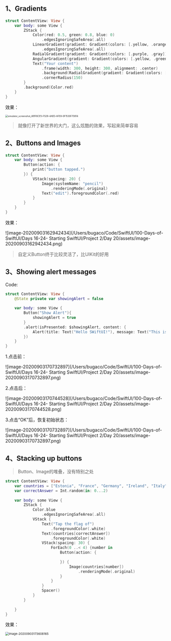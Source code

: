 ## 1、Gradients

```swift
struct ContentView: View {
    var body: some View {
        ZStack {
            Color(red: 0.5, green: 0.8, blue: 0)
                .edgesIgnoringSafeArea(.all)
            LinearGradient(gradient: Gradient(colors: [.yellow, .orange, .red, .blue]), startPoint: .topLeading, endPoint: .bottomTrailing)
                .edgesIgnoringSafeArea(.all)
            RadialGradient(gradient: Gradient(colors: [.purple, .gray]), center: /*@START_MENU_TOKEN@*/.center/*@END_MENU_TOKEN@*/, startRadius: 20, endRadius: 500)
            AngularGradient(gradient: Gradient(colors: [.yellow, .green, .orange, .red, .blue ]), center: .center)
            Text("Your content")
                .frame(width: 300, height: 300, alignment: .center)
                .background(RadialGradient(gradient: Gradient(colors: [.purple, .secondary]), center: .center, startRadius: 20, endRadius: 150))
                .cornerRadius(150)
        }
        .background(Color.red)
    }
}
```

效果：

<img src="/Users/bugaco/Code/SwiftUI/100-Days-of-SwiftUI/Days 16-24- Starting SwiftUI/Project 2/Day 20/assets/simulator_screenshot_481F6CE5-F529-4AED-AFE8-0F1530F70814.png" alt="simulator_screenshot_481F6CE5-F529-4AED-AFE8-0F1530F70814" style="zoom:50%;" />

> 就像打开了新世界的大门，这么炫酷的效果，写起来简单容易

## 2、Buttons and Images

```swift
struct ContentView: View {
    var body: some View {
        Button(action: {
            print("button tapped.")
        }) {
            VStack(spacing: 20) {
                Image(systemName: "pencil")
                    .renderingMode(.original)
                Text("edit").foregroundColor(.red)
            }
        }
    }
}
```

效果：

![image-20200903162942434](/Users/bugaco/Code/SwiftUI/100-Days-of-SwiftUI/Days 16-24- Starting SwiftUI/Project 2/Day 20/assets/image-20200903162942434.png)

> 自定义Button终于比较灵活了，比UIKit的好用

## 3、Showing alert messages

Code:

```swift
struct ContentView: View {
    @State private var showingAlert = false
    
    var body: some View {
        Button("Show Alert"){
            showingAlert = true
        }
        .alert(isPresented: $showingAlert, content: {
            Alert(title: Text("Hello SWiftUI!"), message: Text("This is some detail message"), dismissButton: .default(Text("OK")))
        })
    }
}
```

1.点击前：

![image-20200903170732897](/Users/bugaco/Code/SwiftUI/100-Days-of-SwiftUI/Days 16-24- Starting SwiftUI/Project 2/Day 20/assets/image-20200903170732897.png)

2.点击后：

![image-20200903170744528](/Users/bugaco/Code/SwiftUI/100-Days-of-SwiftUI/Days 16-24- Starting SwiftUI/Project 2/Day 20/assets/image-20200903170744528.png)

3.点击“OK”后，恢复初始状态：

![image-20200903170732897](/Users/bugaco/Code/SwiftUI/100-Days-of-SwiftUI/Days 16-24- Starting SwiftUI/Project 2/Day 20/assets/image-20200903170732897.png)

## 4、Stacking up buttons

> Button、Image的堆叠，没有特别之处

```swift
struct ContentView: View {
    var countries = ["Estonia", "France", "Germany", "Ireland", "Italy", "Nigeria", "Poland", "Russia", "Spain", "UK", "US"]
    var correctAnswer = Int.random(in: 0...2)
    
    var body: some View {
        ZStack {
            Color.blue
                .edgesIgnoringSafeArea(.all)
            VStack {
                Text("Tap the flag of")
                    .foregroundColor(.white)
                Text(countries[correctAnswer])
                    .foregroundColor(.white)
                VStack(spacing: 30) {
                    ForEach(0 ..< 4) {number in
                        Button(action: {
                            
                        }) {
                            Image(countries[number])
                                .renderingMode(.original)
                        }
                    }
                }
                Spacer()
            }
        }
        
    }
}
```

效果：

<img src="/Users/bugaco/Code/SwiftUI/100-Days-of-SwiftUI/Days 16-24- Starting SwiftUI/Project 2/Day 20/assets/image-20200903173608165.png" alt="image-20200903173608165" style="zoom: 67%;" />

